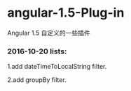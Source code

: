 # angular-1.5-Plug-in
Angular 1.5 自定义的一些插件

### 2016-10-20 lists:
1.add dateTimeToLocalString filter.

2.add groupBy filter.